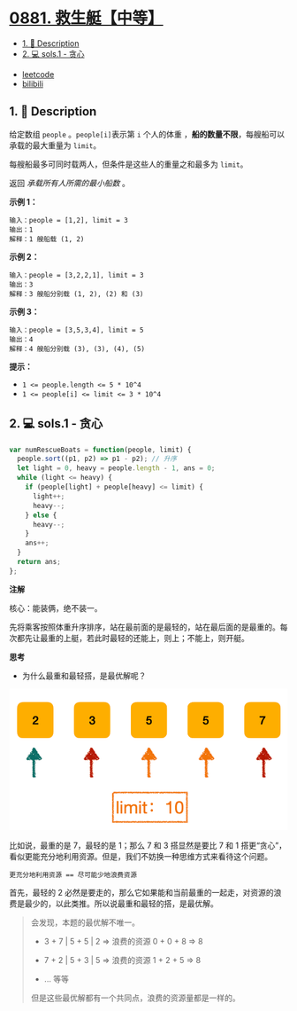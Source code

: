 # [0881. 救生艇【中等】](https://github.com/Tdahuyou/leetcode/tree/main/0881.%20%E6%95%91%E7%94%9F%E8%89%87%E3%80%90%E4%B8%AD%E7%AD%89%E3%80%91)

<!-- region:toc -->
- [1. 📝 Description](#1--description)
- [2. 💻 sols.1 - 贪心](#2--sols1---贪心)
<!-- endregion:toc -->
- [leetcode](https://leetcode.cn/problems/boats-to-save-people)
- [bilibili](https://www.bilibili.com/video/BV1DivNejEb1/)

## 1. 📝 Description

给定数组 `people` 。`people[i]`表示第 `i` 个人的体重 ，**船的数量不限**，每艘船可以承载的最大重量为 `limit`。

每艘船最多可同时载两人，但条件是这些人的重量之和最多为 `limit`。

返回 *承载所有人所需的最小船数* 。

**示例 1：**
```
输入：people = [1,2], limit = 3
输出：1
解释：1 艘船载 (1, 2)
```
**示例 2：**
```
输入：people = [3,2,2,1], limit = 3
输出：3
解释：3 艘船分别载 (1, 2), (2) 和 (3)
```
**示例 3：**
```
输入：people = [3,5,3,4], limit = 5
输出：4
解释：4 艘船分别载 (3), (3), (4), (5)
```

**提示：**

- `1 <= people.length <= 5 * 10^4`
- `1 <= people[i] <= limit <= 3 * 10^4`

## 2. 💻 sols.1 - 贪心

```js
var numRescueBoats = function(people, limit) {
  people.sort((p1, p2) => p1 - p2); // 升序
  let light = 0, heavy = people.length - 1, ans = 0;
  while (light <= heavy) {
    if (people[light] + people[heavy] <= limit) {
      light++;
      heavy--;
    } else {
      heavy--;
    }
    ans++;
  }
  return ans;
};
```

**注解**

核心：能装俩，绝不装一。

先将乘客按照体重升序排序，站在最前面的是最轻的，站在最后面的是最重的。每次都先让最重的上艇，若此时最轻的还能上，则上；不能上，则开艇。

**思考**

- 为什么最重和最轻搭，是最优解呢？

![](assets/2024-11-16-08-41-13.png)


比如说，最重的是 7，最轻的是 1；那么 7 和 3 搭显然是要比 7 和 1 搭更“贪心”，看似更能充分地利用资源。但是，我们不妨换一种思维方式来看待这个问题。

`更充分地利用资源 == 尽可能少地浪费资源`

首先，最轻的 2 必然是要走的，那么它如果能和当前最重的一起走，对资源的浪费是最少的，以此类推。所以说最重和最轻的搭，是最优解。

> 会发现，本题的最优解不唯一。
>
> - 3 + 7 | 5 + 5 | 2 => 浪费的资源 0 + 0 + 8 => 8
>
> - 7 + 2 | 5 + 3 | 5 => 浪费的资源 1 + 2 + 5 => 8
> - ... 等等
>
> 但是这些最优解都有一个共同点，浪费的资源量都是一样的。







